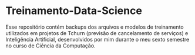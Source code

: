 # Treinamento-Data-Science
 Esse repositório contém backups dos arquivos e modelos de treinamento utilizados em projetos de Tchurn (previsão de cancelamento de serviços) e Inteligência Artificial, desenvolvidos por mim durante o meu sexto semestre no curso de Ciência da Computação.
